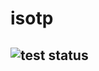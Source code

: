 # isotp

## ![test status](https://github.com/shashiwakale/isotp/actions/workflows/c-cpp.yml/badge.svg)